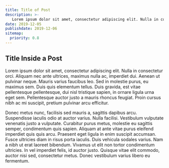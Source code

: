 ```yaml
---
title: Title of Post
description: >-
   Lorem ipsum dolor sit amet, consectetur adipiscing elit. Nulla in consectetur orci. Aliquam nec ante ultrices, maximus nulla ac, imperdiet dui.
date: 2019-12-05
publishdate: 2019-12-06
sitemap:
  priority: 0.8
---
```


## Title Inside a Post

Lorem ipsum dolor sit amet, consectetur adipiscing elit. Nulla in consectetur orci. Aliquam nec ante ultrices, maximus nulla ac, imperdiet dui. Aenean ut pulvinar neque. Mauris varius faucibus leo. Sed in molestie purus, eu maximus sem. Duis quis elementum tellus. Duis gravida, est vitae pellentesque pellentesque, dui nisl tristique sapien, in ornare ligula urna eget sem. Pellentesque auctor justo a mauris rhoncus feugiat. Proin cursus nibh ac mi suscipit, pretium pulvinar arcu efficitur.

Donec metus nunc, facilisis sed mauris a, sagittis dapibus arcu. Suspendisse iaculis odio at auctor varius. Nulla facilisi. Vestibulum vulputate venenatis justo a vulputate. Curabitur purus metus, molestie eu sagittis semper, condimentum quis sapien. Aliquam at ante vitae purus eleifend imperdiet quis quis arcu. Praesent eget ligula in enim suscipit accumsan. Fusce ultricies diam in risus porta iaculis. Duis vehicula sodales varius. Nam a nibh ut erat laoreet bibendum. Vivamus ut elit non tortor condimentum ultricies. In vel imperdiet felis, id auctor justo. Quisque vitae elit commodo, auctor nisi sed, consectetur metus. Donec vestibulum varius libero eu fermentum.